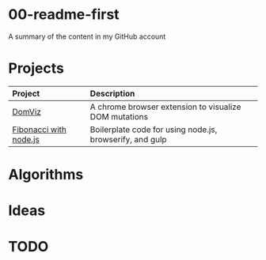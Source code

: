 # 00-readme-first
A summary of the content in my GitHub account

# Projects

| Project | Description |
|:--------|:------------|
| [DomViz](https://github.com/paul-jean/dom-viz) | A chrome browser extension to visualize DOM mutations |
| [Fibonacci with node.js](https://github.com/paul-jean/fib-nodejs) | Boilerplate code for using node.js, browserify, and gulp |


# Algorithms

# Ideas

# TODO
